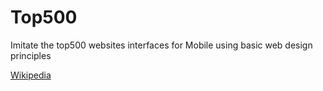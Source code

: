 # Top500
Imitate the top500 websites interfaces for Mobile using basic web design principles

[Wikipedia](https://stringmanolo.github.io/Top500/wikipedia/)
